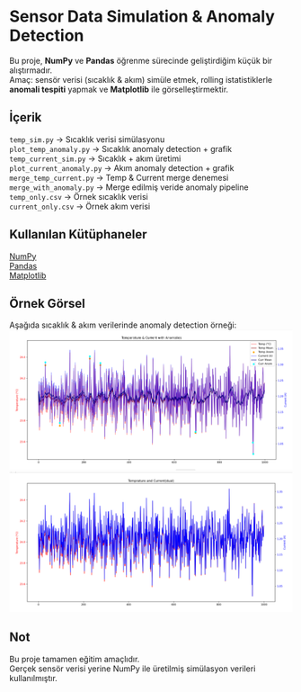 
# Sensor Data Simulation & Anomaly Detection

Bu proje, **NumPy** ve **Pandas** öğrenme sürecinde geliştirdiğim küçük bir alıştırmadır.  
Amaç: sensör verisi (sıcaklık & akım) simüle etmek, rolling istatistiklerle **anomali tespiti** yapmak ve **Matplotlib** ile görselleştirmektir.  


## İçerik
`temp_sim.py` → Sıcaklık verisi simülasyonu  
`plot_temp_anomaly.py` → Sıcaklık anomaly detection + grafik  
`temp_current_sim.py` → Sıcaklık + akım üretimi  
`plot_current_anomaly.py` → Akım anomaly detection + grafik  
`merge_temp_current.py` → Temp & Current merge denemesi  
`merge_with_anomaly.py` → Merge edilmiş veride anomaly pipeline  
`temp_only.csv` → Örnek sıcaklık verisi  
`current_only.csv` → Örnek akım verisi  



## Kullanılan Kütüphaneler
[NumPy](https://numpy.org/)  
[Pandas](https://pandas.pydata.org/)  
[Matplotlib](https://matplotlib.org/)  



## Örnek Görsel
Aşağıda sıcaklık & akım verilerinde anomaly detection örneği:
![Temp Current Anomaly](image.png)  
![Merge Dual Axis](image-1.png)



## Not
Bu proje tamamen eğitim amaçlıdır.  
Gerçek sensör verisi yerine NumPy ile üretilmiş simülasyon verileri kullanılmıştır.  
